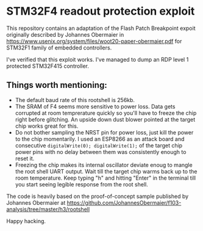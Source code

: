 # STM32F4 readout protection exploit

This repository contains an adaptation of the Flash Patch Breakpoint expoit originally described by Johannes Obermaier in https://www.usenix.org/system/files/woot20-paper-obermaier.pdf for STM32F1 family of embedded controllers.

I've verified that this exploit works. I've managed to dump an RDP level 1 protected STM32F415 controller.

## Things worth mentioning:
* The default baud rate of this rootshell is 256kb.
* The SRAM of F4 seems more sensitive to power loss. Data gets corrupted at room temprerature quickly so you'll have to freeze the chip right before glitching. An upside down dust blower pointed at the target chip works great for this.
* Do not bother sampling the NRST pin for power loss, just kill the power to the chip momentarily. I used an ESP8266 as an attack board and consecutive `digitalWrite(0); digitalWrite(1);` of the target chip power pins with no delay between them was consistently enough to reset it.
* Freezing the chip makes its internal oscillator deviate enoug to mangle the root shell UART output. Wait till the target chip warms back up to the room temperature. Keep typing "h" and hitting "Enter" in the terminal till you start seeing legible response from the root shell.

The code is heavily based on the proof-of-concept sample published by Johannes Obermaier at https://github.com/JohannesObermaier/f103-analysis/tree/master/h3/rootshell

Happy hacking.